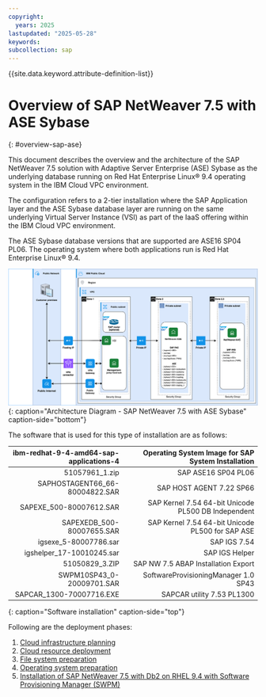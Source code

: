 ```yaml
---
copyright:
  years: 2025
lastupdated: "2025-05-28"
keywords:
subcollection: sap
---
```


{{site.data.keyword.attribute-definition-list}}


# Overview of SAP NetWeaver 7.5 with ASE Sybase
{: #overview-sap-ase}

This document describes the overview and the architecture of the SAP NetWeaver 7.5 solution with Adaptive Server Enterprise (ASE) Sybase as the underlying database running on Red Hat Enterprise Linux&reg; 9.4 operating system in the IBM Cloud VPC environment.

The configuration refers to a 2-tier installation where the SAP Application layer and the ASE Sybase database layer are running on the same underlying Virtual Server Instance (VSI) as part of the IaaS offering within the IBM Cloud VPC environment.

The ASE Sybase database versions that are supported are ASE16 SP04 PL06. The operating system where both applications run is Red Hat Enterprise Linux&reg; 9.4.

![Figure 1. Architecture Diagram - SAP NetWeaver 7.5 with ASE Sybase](../../images/vpc-intel-vsi-arch-diagram-ase-sybase.svg "Architecture Diagram - SAP NetWeaver 7.5 with ASE Sybase"){: caption="Architecture Diagram - SAP NetWeaver 7.5 with ASE Sybase" caption-side="bottom"}

The software that is used for this type of installation are as follows:

| ibm-redhat-9-4-amd64-sap-applications-4 |  Operating System Image for SAP System Installation |
| ---------: | ---------: |
|  51057961_1.zip |  SAP ASE16 SP04 PL06 |
|  SAPHOSTAGENT66_66-80004822.SAR |  SAP HOST AGENT 7.22 SP66 |
|  SAPEXE_500-80007612.SAR |  SAP Kernel 7.54 64-bit Unicode PL500 DB Independent |
|  SAPEXEDB_500-80007655.SAR |  SAP Kernel 7.54 64-bit Unicode PL500 for SAP ASE |
|  igsexe_5-80007786.sar |  SAP IGS 7.54 |
|  igshelper_17-10010245.sar |  SAP IGS Helper |
|  51050829_3.ZIP |  SAP NW 7.5 ABAP Installation Export |
|  SWPM10SP43_0-20009701.SAR |  SoftwareProvisioningManager 1.0 SP43 |
|  SAPCAR_1300-70007716.EXE |  SAPCAR utility 7.53 PL1300  |
{: caption="Software installation" caption-side="top"}

Following are the deployment phases:

1. [Cloud infrastructure planning](/docs/sap?topic=sap-deploy-sap-ase#cloud-infra-plan-ase)
2. [Cloud resource deployment](/docs/sap?topic=sap-deploy-sap-ase#cloud-resource-deploy-ase)
3. [File system preparation](/docs/sap?topic=sap-deploy-sap-ase#file-system-prep-ase)
4. [Operating system preparation](/docs/sap?topic=sap-deploy-sap-ase#os-prep-ase)
5. [Installation of SAP NetWeaver 7.5 with Db2 on RHEL 9.4 with Software Provisioning Manager (SWPM)](/docs/sap?topic=sap-deploy-sap-ase#install-sapnw-ase)
